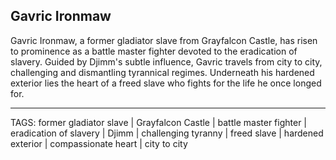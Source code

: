## Gavric Ironmaw

Gavric Ironmaw, a former gladiator slave from Grayfalcon Castle, has risen to prominence as a battle master fighter devoted to the eradication of slavery. Guided by Djimm's subtle influence, Gavric travels from city to city, challenging and dismantling tyrannical regimes. Underneath his hardened exterior lies the heart of a freed slave who fights for the life he once longed for.


---
TAGS: former gladiator slave | Grayfalcon Castle | battle master fighter | eradication of slavery | Djimm | challenging tyranny | freed slave | hardened exterior | compassionate heart | city to city

